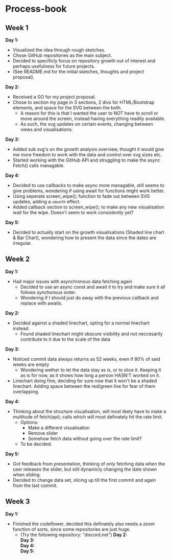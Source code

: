 # Process-book

## Week 1

__Day 1:__  
* Visualized the idea through rough sketches.
* Chose GitHub repositories as the main subject.
* Decided to specificly focus on repository growth out of interest and perhaps usefulness for future projects.
* (See README.md for the initial sketches, thoughts and project proposal).

__Day 2:__  
* Received a GO for my project proposal.
* Chose to section my page in 3 sections, 2 divs for HTML/Bootstrap elements, and space for the SVG between the both.
  * A reason for this is that I wanted the user to NOT have to scroll or move around the screen, instead having everything readily available.
  * As such, the svg updates on certain events, changing between views and visualisations.

__Day 3:__  
* Added sub svg's on the growth analysis overview, thought it would give me more freedom to work with the data and control over svg sizes etc.
* Started working with the GitHub API and struggling to make the async Fetch() calls managable.

__Day 4:__  
* Decided to use callbacks to make async more managable, still seems to give problems, wondering if using await for functions might work better.
* Using seperate screen_wipe(); function to fade out between SVG updates, adding a `smooth` effect.
* Added callback section to screen_wipe(); to make any new visualisation wait for the wipe. Doesn't seem to work consistently yet?

__Day 5:__  
* Decided to actually start on the growth visualisations (Shaded line chart & Bar Chart), wondering how to present the data since the dates are irregular.


## Week 2

__Day 1:__  
* Had major issues with asynchronous data fetching again
  * Decided to use an async const and await it to try and make sure it all follows synchonous order.
  * Wondering if I should just do away with the previous callback and replace with awaits.
  
__Day 2:__  
* Decided against a shaded linechart, opting for a normal linechart instead.
  * Found shaded linechart might obscure visibility and not neccesarily contribute to it due to the scale of the data
  
__Day 3:__  
* Noticed commit data always returns as 52 weeks, even if 80% of said weeks are empty
  * Wondering wether to let the data stay as is, or to slice it. Keeping it as is for now, as it shows how long a person HASN'T worked on it.
* Linechart doing fine, deciding for sure now that it won't be a shaded linechart. Adding space between the red/green line for fear of them overlapping.


__Day 4:__  
* Thinking about the structure visualisation, will most likely have to make a multitude of fetch(api); calls which will most definately hit the rate limit.
  * Options:
    * Make a different visualisation
    * Remove slider
    * Somehow fetch data without going over the rate limit?
  * To be decided.
  
__Day 5:__  
* Got feedback from presentation, thinking of only fetching data when the user releases the slider, but still dynamicly changing the date shown when sliding.
* Decided to change data set, slicing up till the first commit and again from the last commit.

## Week 3

__Day 1:__  
* Finished the codeflower, decided this definately also needs a zoom function of sorts, since some repositories are just huge.
  * (Try the following repository: "discord.net")
__Day 2:__  
__Day 3:__  
__Day 4:__  
__Day 5:__  
